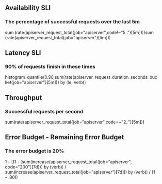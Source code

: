 ## Availability SLI
### The percentage of successful requests over the last 5m
sum (rate(apiserver_request_total{job="apiserver",code!~"5.."}[5m]))/sum (rate(apiserver_request_total{job="apiserver"}[5m]))  

## Latency SLI
### 90% of requests finish in these times
histogram_quantile(0.90,sum(rate(apiserver_request_duration_seconds_bucket{job="apiserver"}[5m])) by (le, verb))

## Throughput
### Successful requests per second
sum(rate(apiserver_request_total{job="apiserver",code=~"2.."}[5m]))  

## Error Budget - Remaining Error Budget
### The error budget is 20%
 1 - ((1 - (sum(increase(apiserver_request_total{job="apiserver", code="200"}[7d])) by (verb)) / sum(increase(apiserver_request_total{job="apiserver"}[7d])) by (verb)) / (1 - .80))  
